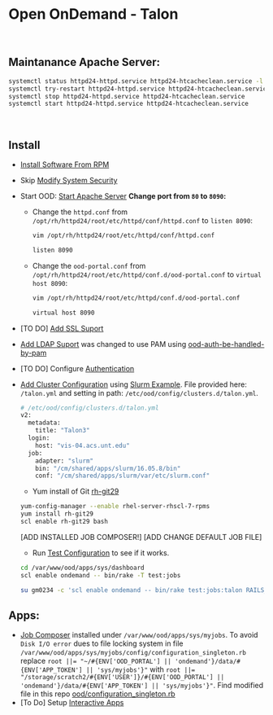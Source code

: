 # Open OnDemand - Talon

</br>

## Maintanance Apache Server:
 ```bash
 systemctl status httpd24-httpd.service httpd24-htcacheclean.service -l
 systemctl try-restart httpd24-httpd.service httpd24-htcacheclean.service
 systemctl stop httpd24-httpd.service httpd24-htcacheclean.service
 systemctl start httpd24-httpd.service httpd24-htcacheclean.service
 ```
 </br>

## Install
* [Install Software From RPM](https://osc.github.io/ood-documentation/master/installation/install-software.html#install-software-from-rpm)
* Skip [Modify System Security](https://osc.github.io/ood-documentation/master/installation/modify-system-security.html#modify-system-security)
* Start OOD: [Start Apache Server](https://osc.github.io/ood-documentation/master/installation/start-apache.html#start-apache)
  **Change port from `80` to `8090`:**
  * Change the `httpd.conf` from `/opt/rh/httpd24/root/etc/httpd/conf/httpd.conf` to `listen 8090`:
    ```bash
    vim /opt/rh/httpd24/root/etc/httpd/conf/httpd.conf

    listen 8090
    ```
  * Change the `ood-portal.conf` from `/opt/rh/httpd24/root/etc/httpd/conf.d/ood-portal.conf` to `virtual host 8090`:
    ```bash
    vim /opt/rh/httpd24/root/etc/httpd/conf.d/ood-portal.conf

    virtual host 8090
    ```
    
* [TO DO] [Add SSL Suport](https://osc.github.io/ood-documentation/master/installation/add-ssl.html#add-ssl-support)
* [Add LDAP Suport](https://osc.github.io/ood-documentation/master/installation/add-ldap.html#add-ldap-support) was changed to use PAM using [ood-auth-be-handled-by-pam](https://discourse.osc.edu/t/can-ood-auth-be-handled-by-pam/81)
* [TO DO] Configure [Authentication](https://osc.github.io/ood-documentation/master/authentication.html#authentication)
* [Add Cluster Configuration](https://osc.github.io/ood-documentation/master/installation/add-cluster-config.html#add-cluster-configuration-files) using [Slurm Example](https://osc.github.io/ood-documentation/master/installation/resource-manager/slurm.html#configure-slurm). File provided here: `/talon.yml` and setting in path: `/etc/ood/config/clusters.d/talon.yml`.
  ```bash
  # /etc/ood/config/clusters.d/talon.yml
  v2:
    metadata:
      title: "Talon3"
    login:
      host: "vis-04.acs.unt.edu"
    job:
      adapter: "slurm"
      bin: "/cm/shared/apps/slurm/16.05.8/bin"
      conf: "/cm/shared/apps/slurm/var/etc/slurm.conf"
  ```
  * Yum install of Git [rh-git29](https://www.softwarecollections.org/en/scls/rhscl/rh-git29/)
  ```bash
  yum-config-manager --enable rhel-server-rhscl-7-rpms
  yum install rh-git29
  scl enable rh-git29 bash
  ```
  [ADD INSTALLED JOB COMPOSER!]
  [ADD CHANGE DEFAULT JOB FILE]
  * Run [Test Configuration](https://osc.github.io/ood-documentation/master/installation/resource-manager/test.html#test-configuration) to see if it works.
  ```bash
  cd /var/www/ood/apps/sys/dashboard
  scl enable ondemand -- bin/rake -T test:jobs
  
  su gm0234 -c 'scl enable ondemand -- bin/rake test:jobs:talon RAILS_ENV=production'
  ```
 
## Apps:
* [Job Composer](https://osc.github.io/ood-documentation/master/applications/job-composer.html#job-composer-app) installed under `/var/www/ood/apps/sys/myjobs`. To avoid `Disk I/O error` dues to file locking system in file `/var/www/ood/apps/sys/myjobs/config/configuration_singleton.rb` replace `root ||= "~/#{ENV['OOD_PORTAL'] || 'ondemand'}/data/#{ENV['APP_TOKEN'] || 'sys/myjobs'}"` with `root ||= "/storage/scratch2/#{ENV['USER']}/#{ENV['OOD_PORTAL'] || 'ondemand'}/data/#{ENV['APP_TOKEN'] || 'sys/myjobs'}"`. Find modified file in this repo [ood/configuration_singleton.rb](https://github.com/gmihaila/hpc_gateway/blob/master/ood/configuration_singleton.rb)
* [To Do] Setup [Interactive Apps](https://osc.github.io/ood-documentation/master/app-development/interactive/setup.html#setup-interactive-apps)

  
